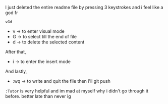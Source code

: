I just deleted the entire readme file by pressing 3 keystrokes and i feel like a god fr

`vGd`
- v -> to enter visual mode
- G -> to select till the end of file
- d -> to delete the selected content

After that, 
- i -> to enter the insert mode

And lastly,
- :wq -> to write and quit the file then i'll git push

`:Tutor` is very helpful and im mad at myself why i didn't go through it before.
better late than never ig
